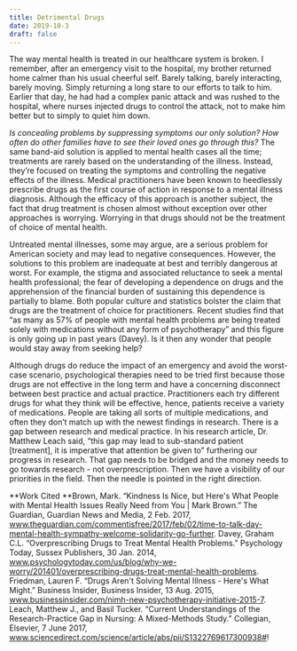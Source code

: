 ```yaml
---
title: Detrimental Drugs
date: 2019-10-3
draft: false
---
```


The way mental health is treated in our healthcare system is broken. I remember, after an emergency visit to the hospital, my brother returned home calmer than his usual cheerful self. Barely talking, barely interacting, barely moving. Simply returning a long stare to our efforts to talk to him. Earlier that day, he had had a complex panic attack and was rushed to the hospital, where nurses injected drugs to control the attack, not to make him better but to simply to quiet him down. 

<!---more--->

*Is concealing problems by suppressing symptoms our only solution? How often do other families have to see their loved ones go through this?* The same band-aid solution is applied to mental health cases all the time; treatments are rarely based on the understanding of the illness. Instead, they’re focused on treating the symptoms and controlling the negative effects of the illness. Medical practitioners have been known to heedlessly prescribe drugs as the first course of action in response to a mental illness diagnosis. Although the efficacy of this approach is another subject, the fact that drug treatment is chosen almost without exception over other approaches is worrying. Worrying in that drugs should not be the treatment of choice of mental health. 

Untreated mental illnesses, some may argue, are a serious problem for American society and may lead to negative consequences. However, the solutions to this problem are inadequate at best and terribly dangerous at worst. For example, the stigma and associated reluctance to seek a mental health professional; the fear of developing a dependence on drugs and the apprehension of the financial burden of sustaining this dependence is partially to blame. Both popular culture and statistics bolster the claim that drugs are the treatment of choice for practitioners. Recent studies find that “as many as 57% of people with mental health problems are being treated solely with medications without any form of psychotherapy” and this figure is only going up in past years (Davey). Is it then any wonder that people would stay away from seeking help? 

Although drugs do reduce the impact of an emergency and avoid the worst-case scenario, psychological therapies need to be tried first because those drugs are not effective in the long term and have a concerning disconnect between best practice and actual practice. Practitioners each try different drugs for what they think will be effective, hence, patients receive a variety of medications. People are taking all sorts of multiple medications, and often they don’t match up with the newest findings in research. There is a gap between research and medical practice. In his research article, Dr. Matthew Leach said, “this gap may lead to sub-standard patient [treatment], it is imperative that attention be given to” furthering our progress in research. That gap needs to be bridged and the money needs to go towards research - not overprescription. Then we have a visibility of our priorities in the field. Then the needle is pointed in the right direction. ​

**Work Cited
**Brown, Mark. “Kindness Is Nice, but Here's What People with Mental Health Issues Really Need from You | Mark Brown.” The Guardian, Guardian News and Media, 2 Feb. 2017, www.theguardian.com/commentisfree/2017/feb/02/time-to-talk-day-mental-health-sympathy-welcome-solidarity-go-further.
Davey, Graham C.L. “Overprescribing Drugs to Treat Mental Health Problems.” Psychology Today, Sussex Publishers, 30 Jan. 2014, www.psychologytoday.com/us/blog/why-we-worry/201401/overprescribing-drugs-treat-mental-health-problems.
Friedman, Lauren F. “Drugs Aren't Solving Mental Illness - Here's What Might.” Business Insider, Business Insider, 13 Aug. 2015, www.businessinsider.com/nimh-new-psychotherapy-initiative-2015-7.
Leach, Matthew J., and Basil Tucker. “Current Understandings of the Research-Practice Gap in Nursing: A Mixed-Methods Study.” Collegian, Elsevier, 7 June 2017, www.sciencedirect.com/science/article/abs/pii/S1322769617300938#!